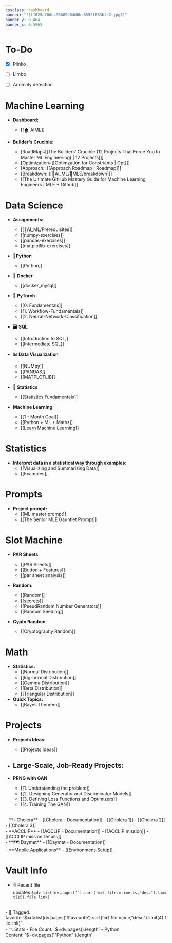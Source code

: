```yaml
---
cssclass: dashboard
banner: "![[1025a70dbc96689d04d6bc6552f683bf~2.jpg]]"
banner_y: 0.464
banner_x: 0.5965
---
```



# To-Do
- [x] Plinko
- [ ] Limbo
- [ ] Anomaly detection


# Machine Learning

- **Dashboard:**
	- [[🏚️ AIML]]

- **Builder's Crucible:**
	- [RoadMap::[[The Builders’ Crucible (12 Projects That Force You to Master ML Engineering) | 12 Projects]]]
	- [Optimization::[[Optimzation for Constriants | Opt]]]
	- [Approach:: [[Approach Roadmap | Roadmap]]]
	- [Breakdown::[[📁AI_ML/📁MLE/breakdown]]]
	- [[The Ultimate GitHub Mastery Guide for Machine Learning Engineers | MLE + Github]]

# Data Science

- **Assignments:**
	- [[📁AI_ML/Prerequisites]]
	- [[numpy-exercises]]
	- [[pandas-exercises]]
	- [[matplotlib-exercises]]

- **🐍Python**
	- [[Python]]

- **🐋 Docker**
	- [[docker_mysql]]

- **🔦 PyTorch**
	- [[0. Fundamentals]]
	- [[1. Workflow-Fundamentals]]
	- [[2. Neural-Network-Classification]]

- **🗃️ SQL**
	- [[Introduction to SQL]]
	- [[Intermediate SQL]]

- **📊 Data Visualization**
	- [[NUMpy]]
	- [[PANDAS]]
	- [[MATPLOTLIB]]

- **🔢 Statistics**
	- [[Statistics Fundamentals]]

- **Machine Learning**
	- [[1 - Month Goal]]
	- [[Python  + ML + Maths]]
	- [[Learn Machine Learning]]

# Statistics
- **Interpret data in a statistical way through examples:**
	- [[Visualizing and Summarizing Data]]
	- [[Examples]]

# Prompts

- **Project prompt:**
	- [[ML master prompt]]
	- [[The Senior MLE Gauntlet Prompt]]


# Slot Machine

- **PAR Sheets**:
	- [[PAR Sheets]]
	- [[Button + Features]]
	- [[par sheet analysis]]

- **Random**:
	- [[Random]]
	- [[secrets]]
	- [[PseudRandom Number Generators]]
	- [[Random Seeding]]

- **Cypto Random**:
	- [[Cryptography Random]]

# Math

- **Statistics:**
	- [[Normal Distribution]]
	- [[log-normal Distribution]]
	- [[Gamma Distribution]]
	- [[Beta Distribution]]
	- [[Triangular Distribution]]
- **Quick Topics:**
	- [[Bayes Theorem]]

# Projects

- **Projects Ideas**:
	- [[Projects Ideas]]

- **Large-Scale, Job-Ready Projects**:
	- 

- **PRNG with GAN**
	- [[1. Understanding the problem]]
	- [[2. Designing Generator and Discriminator Models]]
	- [[3. Defining Loss Functions and Optimizers]]
	- [[4. Training The GAN]]
<br>
- **💀 Cholera**
	- [[Cholera - Documentation]]
	- [[Cholera 1]]
	- [[Cholera 2]]
	- [[Cholera 3]]
<br>
- **ACCLIP** 
	- [[ACCLIP - Documentation]]
	- [[ACCLIP mission]]
	- [[ACCLIP mission Details]]
<br>
- **🗺️ Daymet**
	- [[Daymet - Documentation]]
<br>
- **Mobile Applications**
	- [[Environment-Setup]]


# Vault Info

- 🗄️ Recent file updates `$=dv.list(dv.pages('').sort(f=>f.file.mtime.ts,"desc").limit(15).file.link)`
<br>
- 🔖 Tagged: favorite `$=dv.list(dv.pages('#favourite').sort(f=>f.file.name,"desc").limit(4).file.link)`
<br>
- 〽️ Stats
    - File Count: `$=dv.pages().length`
    - Python Content: `$=dv.pages('"Python"').length`